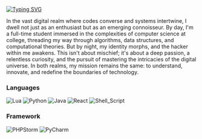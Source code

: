 [![Typing SVG](https://readme-typing-svg.herokuapp.com?color=%231B790D&size=21&lines=Cyber+Security+Research)](https://git.io/typing-svg)


In the vast digital realm where codes converse and systems intertwine, I dwell not just as an enthusiast but as an emerging connoisseur. By day, I'm a full-time student immersed in the complexities of computer science at college, threading my way through algorithms, data structures, and computational theories. But by night, my identity morphs, and the hacker within me awakens. This isn't about mischief; it's about a deep passion, a relentless curiosity, and the pursuit of mastering the intricacies of the digital universe. In both realms, my mission remains the same: to understand, innovate, and redefine the boundaries of technology.





###  Languages
![Lua](https://img.shields.io/badge/Lua-2C2D72?style=for-the-badge&logo=lua&logoColor=white)
![Python](https://img.shields.io/badge/python-3670A0?style=for-the-badge&logo=python&logoColor=ffdd54)
![Java](https://img.shields.io/badge/java-%23ED8B00.svg?style=for-the-badge&logo=java&logoColor=white)
![React](https://img.shields.io/badge/React-20232A?style=for-the-badge&logo=react&logoColor=61DAFB)
![Shell_Script](https://img.shields.io/badge/Shell_Script-121011?style=for-the-badge&logo=gnu-bash&logoColor=white)

### Framework
![PHPStorm](http://img.shields.io/badge/-PHPStorm-181717?style=for-the-badge&logo=phpstorm&logoColor=white)
![PyCharm](https://img.shields.io/badge/PyCharm-000000.svg?&style=for-the-badge&logo=PyCharm&logoColor=white)



